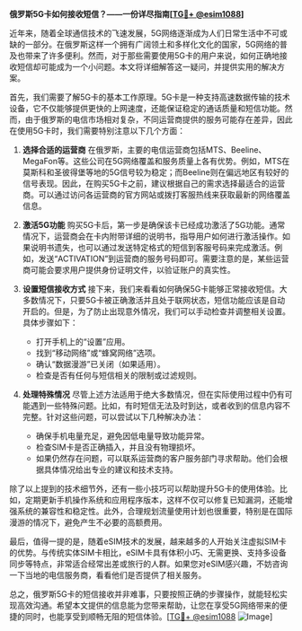 **俄罗斯5G卡如何接收短信？——一份详尽指南[[TG💪+ @esim1088](https://t.me/s/esim1088)]**

近年来，随着全球通信技术的飞速发展，5G网络逐渐成为人们日常生活中不可或缺的一部分。在俄罗斯这样一个拥有广阔领土和多样化文化的国家，5G网络的普及也带来了许多便利。然而，对于那些需要使用5G卡的用户来说，如何正确地接收短信却可能成为一个小问题。本文将详细解答这一疑问，并提供实用的解决方案。

首先，我们需要了解5G卡的基本工作原理。5G卡是一种支持高速数据传输的技术设备，它不仅能够提供更快的上网速度，还能保证稳定的通话质量和短信功能。然而，由于俄罗斯的电信市场相对复杂，不同运营商提供的服务可能存在差异，因此在使用5G卡时，我们需要特别注意以下几个方面：

1. **选择合适的运营商**
   在俄罗斯，主要的电信运营商包括MTS、Beeline、MegaFon等。这些公司在5G网络覆盖和服务质量上各有优势。例如，MTS在莫斯科和圣彼得堡等地的5G信号较为稳定；而Beeline则在偏远地区有较好的信号表现。因此，在购买5G卡之前，建议根据自己的需求选择最适合的运营商。可以通过访问各运营商的官方网站或拨打客服热线来获取最新的网络覆盖信息。

2. **激活5G功能**
   购买5G卡后，第一步是确保该卡已经成功激活了5G功能。通常情况下，运营商会在卡内附带详细的说明书，指导用户如何进行激活操作。如果说明书遗失，也可以通过发送特定格式的短信到客服号码来完成激活。例如，发送“ACTIVATION”到运营商的服务号码即可。需要注意的是，某些运营商可能会要求用户提供身份证明文件，以验证账户的真实性。

3. **设置短信接收方式**
   接下来，我们来看看如何确保5G卡能够正常接收短信。大多数情况下，只要5G卡被正确激活并且处于联网状态，短信功能应该是自动开启的。但是，为了防止出现意外情况，我们可以手动检查并调整相关设置。具体步骤如下：
   
   - 打开手机上的“设置”应用。
   - 找到“移动网络”或“蜂窝网络”选项。
   - 确认“数据漫游”已关闭（如果适用）。
   - 检查是否有任何与短信相关的限制或过滤规则。

4. **处理特殊情况**
   尽管上述方法适用于绝大多数情况，但在实际使用过程中仍有可能遇到一些特殊问题。比如，有时短信无法及时到达，或者收到的信息内容不完整。针对这些问题，可以尝试以下几种解决办法：
   
   - 确保手机电量充足，避免因低电量导致功能异常。
   - 检查SIM卡是否正确插入，并且没有物理损坏。
   - 如果仍然存在问题，可以联系运营商的客户服务部门寻求帮助。他们会根据具体情况给出专业的建议和技术支持。

除了以上提到的技术细节外，还有一些小技巧可以帮助提升5G卡的使用体验。比如，定期更新手机操作系统和应用程序版本，这样不仅可以修复已知漏洞，还能增强系统的兼容性和稳定性。此外，合理规划流量使用计划也很重要，特别是在国际漫游的情况下，避免产生不必要的高额费用。

最后，值得一提的是，随着eSIM技术的发展，越来越多的人开始关注虚拟SIM卡的优势。与传统实体SIM卡相比，eSIM卡具有体积小巧、无需更换、支持多设备同步等特点，非常适合经常出差或旅行的人群。如果您对eSIM感兴趣，不妨咨询一下当地的电信服务商，看看他们是否提供了相关服务。

总之，俄罗斯5G卡的短信接收并非难事，只要按照正确的步骤操作，就能轻松实现高效沟通。希望本文提供的信息能为您带来帮助，让您在享受5G网络带来的便捷的同时，也能享受到顺畅无阻的短信体验。[[TG💪+ @esim1088](https://t.me/s/esim1088) ![Image](https://i.postimg.cc/4NQfJmqS/Snipaste-2025-05-13-00-14-12.png)]